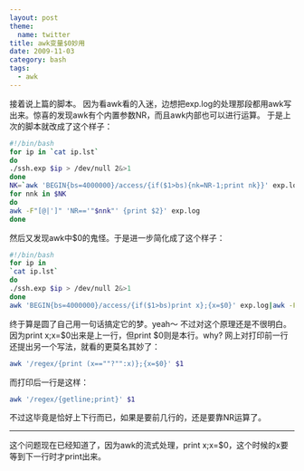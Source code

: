 ```yaml
---
layout: post
theme:
  name: twitter
title: awk变量$0妙用
date: 2009-11-03
category: bash
tags:
  - awk
---
```


接着说上篇的脚本。
因为看awk看的入迷，边想把exp.log的处理那段都用awk写出来。惊喜的发现awk有个内置参数NR，而且awk内部也可以进行运算。
于是上次的脚本就改成了这个样子：
```bash
#!/bin/bash
for ip in `cat ip.lst`
do
./ssh.exp $ip > /dev/null 2&>1
done
NK=`awk 'BEGIN{bs=4000000}/access/{if($1>bs){nk=NR-1;print nk}}' exp.log`
for nnk in $NK
do
awk -F"[@|']" 'NR=='"$nnk"' {print $2}' exp.log
done
```
然后又发现awk中$0的鬼怪。于是进一步简化成了这个样子：
```bash
#!/bin/bash
for ip in
`cat ip.lst`
do
./ssh.exp $ip > /dev/null 2&>1
done
awk 'BEGIN{bs=4000000}/access/{if($1>bs)print x};{x=$0}' exp.log|awk -F"[@|']" '{print $2}'
```
终于算是圆了自己用一句话搞定它的梦。yeah～
不过对这个原理还是不很明白。因为print x;x=$0出来是上一行，但print $0则是本行。why?
网上对打印前一行还提出另一个写法，就看的更莫名其妙了：
```bash
awk '/regex/{print (x==""?"":x)};{x=$0}' $1
```
而打印后一行是这样：
```bash
awk '/regex/{getline;print}' $1
```
不过这毕竟是恰好上下行而已，如果是要前几行的，还是要靠NR运算了。
<hr />
这个问题现在已经知道了，因为awk的流式处理，print x;x=$0，这个时候的x要等到下一行时才print出来。
